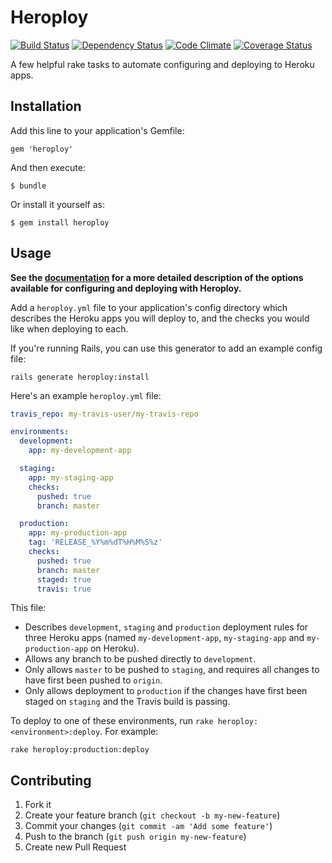 # Heroploy

[![Build Status](https://travis-ci.org/jbrunton/heroploy.png?branch=master)](https://travis-ci.org/jbrunton/heroploy)
[![Dependency Status](https://gemnasium.com/jbrunton/heroploy.png)](https://gemnasium.com/jbrunton/heroploy)
[![Code Climate](https://codeclimate.com/github/jbrunton/heroploy.png)](https://codeclimate.com/github/jbrunton/heroploy)
[![Coverage Status](https://coveralls.io/repos/jbrunton/heroploy/badge.png?branch=master)](https://coveralls.io/r/jbrunton/heroploy?branch=master)

A few helpful rake tasks to automate configuring and deploying to Heroku apps.

## Installation

Add this line to your application's Gemfile:

    gem 'heroploy'

And then execute:

    $ bundle

Or install it yourself as:

    $ gem install heroploy

## Usage

**See the [documentation](https://github.com/jbrunton/heroploy/wiki/) for a more detailed description of the options available for configuring and deploying with Heroploy.**


Add a ```heroploy.yml``` file to your application's config directory which describes the Heroku apps you will deploy to, and the checks you would like when deploying to each.

If you're running Rails, you can use this generator to add an example config file:

    rails generate heroploy:install
    
Here's an example ```heroploy.yml``` file:

```yaml
travis_repo: my-travis-user/my-travis-repo

environments:
  development:
    app: my-development-app

  staging:
    app: my-staging-app
    checks:
      pushed: true
      branch: master

  production:
    app: my-production-app
    tag: 'RELEASE_%Y%m%dT%H%M%S%z'
    checks:
      pushed: true
      branch: master
      staged: true
      travis: true
```

This file:

* Describes ```development```, ```staging``` and ```production``` deployment rules for three Heroku apps (named ```my-development-app```, ```my-staging-app``` and ```my-production-app``` on Heroku).
* Allows any branch to be pushed directly to ```development```.
* Only allows ```master``` to be pushed to ```staging```, and requires all changes to have first been pushed to ```origin```.
* Only allows deployment to ```production``` if the changes have first been staged on ```staging``` and the Travis build is passing.

To deploy to one of these environments, run ```rake heroploy:<environment>:deploy```.  For example:

    rake heroploy:production:deploy

## Contributing

1. Fork it
2. Create your feature branch (`git checkout -b my-new-feature`)
3. Commit your changes (`git commit -am 'Add some feature'`)
4. Push to the branch (`git push origin my-new-feature`)
5. Create new Pull Request
